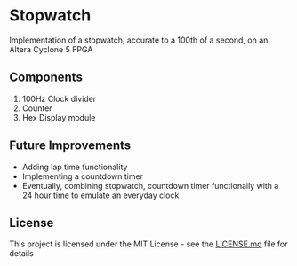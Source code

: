 # Stopwatch

Implementation of a stopwatch, accurate to a 100th of a second, on an Altera Cyclone 5 FPGA

## Components
1. 100Hz Clock divider
2. Counter
3. Hex Display module

## Future Improvements
* Adding lap time functionality
* Implementing a countdown timer
* Eventually, combining stopwatch, countdown timer functionaily with a 24 hour time to emulate an everyday clock

## License
This project is licensed under the MIT License - see the [LICENSE.md](LICENSE.md) file for details
